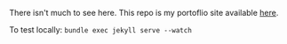 There isn't much to see here. This repo is my portoflio site available [here](https://constantinoschillebeeckx.github.io/).

To test locally: `bundle exec jekyll serve --watch`
